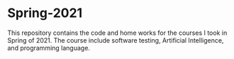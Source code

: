# Spring-2021
This repository contains the code and home works for the courses I took in Spring of 2021. The course include software testing, Artificial Intelligence, and programming language.
